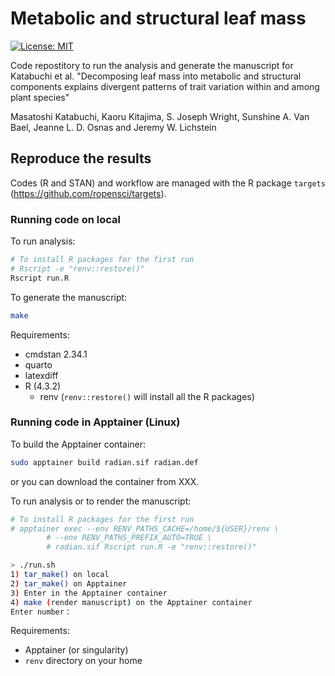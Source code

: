 # Metabolic and structural leaf mass

[![License: MIT](https://img.shields.io/badge/License-MIT-yellow.svg)](https://opensource.org/licenses/MIT)


Code repostitory to run the analysis and generate the manuscript for Katabuchi et al. "Decomposing leaf mass into metabolic and structural components explains divergent patterns of trait variation within and among plant species"

Masatoshi Katabuchi,
Kaoru Kitajima,
S. Joseph Wright,
Sunshine A. Van Bael,
Jeanne L. D. Osnas and
Jeremy W. Lichstein

## Reproduce the results

Codes (R and STAN) and workflow are managed with the R package `targets` (https://github.com/ropensci/targets).

### Running code on local

To run analysis:

```bash
# To install R packages for the first run
# Rscript -e "renv::restore()"
Rscript run.R
```

To generate the manuscript:

```bash
make
```

Requirements:

- cmdstan 2.34.1
- quarto
- latexdiff
- R (4.3.2)
	- renv (`renv::restore()` will install all the R packages)

### Running code in Apptainer (Linux)

To build the Apptainer container:

```bash
sudo apptainer build radian.sif radian.def
```

or you can download the container from XXX.

To run analysis or to render the manuscript:

```bash
# To install R packages for the first run
# apptainer exec --env RENV_PATHS_CACHE=/home/${USER}/renv \
		# --env RENV_PATHS_PREFIX_AUTO=TRUE \
 		# radian.sif Rscript run.R -e "renv::restore()"

> ./run.sh
1) tar_make() on local
2) tar_make() on Apptainer
3) Enter in the Apptainer container
4) make (render manuscript) on the Apptainer container
Enter number：
```

Requirements:

- Apptainer (or singularity)
- `renv` directory on your home

